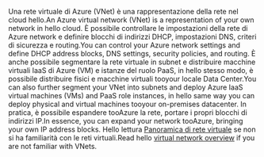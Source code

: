 <span data-ttu-id="db864-101">Una rete virtuale di Azure (VNet) è una rappresentazione della rete nel cloud hello.</span><span class="sxs-lookup"><span data-stu-id="db864-101">An Azure virtual network (VNet) is a representation of your own network in hello cloud.</span></span> <span data-ttu-id="db864-102">È possibile controllare le impostazioni della rete di Azure network e definire blocchi di indirizzi DHCP, impostazioni DNS, criteri di sicurezza e routing.</span><span class="sxs-lookup"><span data-stu-id="db864-102">You can control your Azure network settings and define DHCP address blocks, DNS settings, security policies, and routing.</span></span> <span data-ttu-id="db864-103">È anche possibile segmentare la rete virtuale in subnet e distribuire macchine virtuali IaaS di Azure (VM) e istanze del ruolo PaaS, in hello stesso modo, è possibile distribuire fisici e macchine virtuali tooyour locale Data Center.</span><span class="sxs-lookup"><span data-stu-id="db864-103">You can also further segment your VNet into subnets and deploy Azure IaaS virtual machines (VMs) and PaaS role instances, in hello same way you can deploy physical and virtual machines tooyour on-premises datacenter.</span></span> <span data-ttu-id="db864-104">In pratica, è possibile espandere tooAzure la rete, portare i propri blocchi di indirizzi IP.</span><span class="sxs-lookup"><span data-stu-id="db864-104">In essence, you can expand your network tooAzure, bringing your own IP address blocks.</span></span> <span data-ttu-id="db864-105">Hello lettura [Panoramica di rete virtuale](../articles/virtual-network/virtual-networks-overview.md) se non si ha familiarità con le reti virtuali.</span><span class="sxs-lookup"><span data-stu-id="db864-105">Read hello [virtual network overview](../articles/virtual-network/virtual-networks-overview.md) if you are not familiar with VNets.</span></span>


